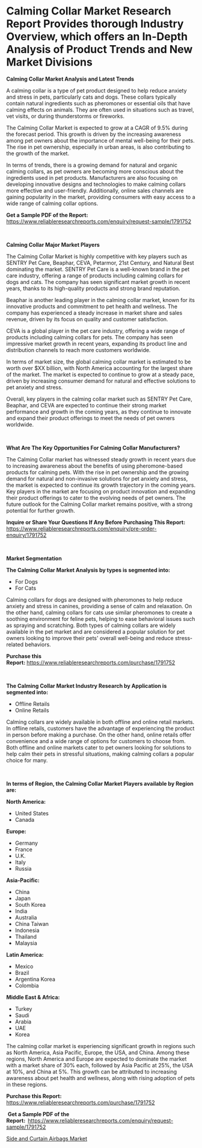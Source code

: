 <p><h1>Calming Collar Market Research Report Provides thorough Industry Overview, which offers an In-Depth Analysis of Product Trends and New Market Divisions</h1></p><p><strong>Calming Collar Market Analysis and Latest Trends</strong></p>
<p><p>A calming collar is a type of pet product designed to help reduce anxiety and stress in pets, particularly cats and dogs. These collars typically contain natural ingredients such as pheromones or essential oils that have calming effects on animals. They are often used in situations such as travel, vet visits, or during thunderstorms or fireworks.</p><p>The Calming Collar Market is expected to grow at a CAGR of 9.5% during the forecast period. This growth is driven by the increasing awareness among pet owners about the importance of mental well-being for their pets. The rise in pet ownership, especially in urban areas, is also contributing to the growth of the market.</p><p>In terms of trends, there is a growing demand for natural and organic calming collars, as pet owners are becoming more conscious about the ingredients used in pet products. Manufacturers are also focusing on developing innovative designs and technologies to make calming collars more effective and user-friendly. Additionally, online sales channels are gaining popularity in the market, providing consumers with easy access to a wide range of calming collar options.</p></p>
<p><strong>Get a Sample PDF of the Report:&nbsp;</strong> <a href="https://www.reliableresearchreports.com/enquiry/request-sample/1791752">https://www.reliableresearchreports.com/enquiry/request-sample/1791752</a></p>
<p>&nbsp;</p>
<p><strong>Calming Collar Major Market Players</strong></p>
<p><p>The Calming Collar Market is highly competitive with key players such as SENTRY Pet Care, Beaphar, CEVA, Petarmor, 21st Century, and Natural Best dominating the market. SENTRY Pet Care is a well-known brand in the pet care industry, offering a range of products including calming collars for dogs and cats. The company has seen significant market growth in recent years, thanks to its high-quality products and strong brand reputation.</p><p>Beaphar is another leading player in the calming collar market, known for its innovative products and commitment to pet health and wellness. The company has experienced a steady increase in market share and sales revenue, driven by its focus on quality and customer satisfaction.</p><p>CEVA is a global player in the pet care industry, offering a wide range of products including calming collars for pets. The company has seen impressive market growth in recent years, expanding its product line and distribution channels to reach more customers worldwide.</p><p>In terms of market size, the global calming collar market is estimated to be worth over $XX billion, with North America accounting for the largest share of the market. The market is expected to continue to grow at a steady pace, driven by increasing consumer demand for natural and effective solutions to pet anxiety and stress.</p><p>Overall, key players in the calming collar market such as SENTRY Pet Care, Beaphar, and CEVA are expected to continue their strong market performance and growth in the coming years, as they continue to innovate and expand their product offerings to meet the needs of pet owners worldwide.</p></p>
<p>&nbsp;</p>
<p><strong>What Are The Key Opportunities For Calming Collar Manufacturers?</strong></p>
<p><p>The Calming Collar market has witnessed steady growth in recent years due to increasing awareness about the benefits of using pheromone-based products for calming pets. With the rise in pet ownership and the growing demand for natural and non-invasive solutions for pet anxiety and stress, the market is expected to continue its growth trajectory in the coming years. Key players in the market are focusing on product innovation and expanding their product offerings to cater to the evolving needs of pet owners. The future outlook for the Calming Collar market remains positive, with a strong potential for further growth.</p></p>
<p><strong>Inquire or Share Your Questions If Any Before Purchasing This Report:</strong> <a href="https://www.reliableresearchreports.com/enquiry/pre-order-enquiry/1791752">https://www.reliableresearchreports.com/enquiry/pre-order-enquiry/1791752</a></p>
<p>&nbsp;</p>
<p><strong>Market Segmentation</strong></p>
<p><strong>The Calming Collar Market Analysis by types is segmented into:</strong></p>
<p><ul><li>For Dogs</li><li>For Cats</li></ul></p>
<p><p>Calming collars for dogs are designed with pheromones to help reduce anxiety and stress in canines, providing a sense of calm and relaxation. On the other hand, calming collars for cats use similar pheromones to create a soothing environment for feline pets, helping to ease behavioral issues such as spraying and scratching. Both types of calming collars are widely available in the pet market and are considered a popular solution for pet owners looking to improve their pets' overall well-being and reduce stress-related behaviors.</p></p>
<p><strong>Purchase this Report:&nbsp;</strong><a href="https://www.reliableresearchreports.com/purchase/1791752">https://www.reliableresearchreports.com/purchase/1791752</a></p>
<p>&nbsp;</p>
<p><strong>The Calming Collar Market Industry Research by Application is segmented into:</strong></p>
<p><ul><li>Offline Retails</li><li>Online Retails</li></ul></p>
<p><p>Calming collars are widely available in both offline and online retail markets. In offline retails, customers have the advantage of experiencing the product in person before making a purchase. On the other hand, online retails offer convenience and a wide range of options for customers to choose from. Both offline and online markets cater to pet owners looking for solutions to help calm their pets in stressful situations, making calming collars a popular choice for many.</p></p>
<p>&nbsp;</p>
<p><strong>In terms of Region, the Calming Collar Market Players available by Region are:</strong></p>
<p>
    <p> <strong> North America: </strong>
        <ul>
            <li>United States</li>
            <li>Canada</li>
        </ul>
        </p> 
    <p> <strong> Europe: </strong>
        <ul>
            <li>Germany</li>
            <li>France</li>
            <li>U.K.</li>
            <li>Italy</li>
            <li>Russia</li>
        </ul>
        </p> 
    <p> <strong> Asia-Pacific: </strong>
        <ul>
            <li>China</li>
            <li>Japan</li>
            <li>South Korea</li>
            <li>India</li>
            <li>Australia</li>
            <li>China Taiwan</li>
            <li>Indonesia</li>
            <li>Thailand</li>
            <li>Malaysia</li>
        </ul>
        </p> 
    <p> <strong> Latin America: </strong>
        <ul>
            <li>Mexico</li>
            <li>Brazil</li>
            <li>Argentina Korea</li>
            <li>Colombia</li>
        </ul>
        </p> 
    <p> <strong> Middle East & Africa: </strong>
        <ul>
            <li>Turkey</li>
            <li>Saudi</li>
            <li>Arabia</li>
            <li>UAE</li>
            <li>Korea</li>
        </ul>
    </p>
    </p>
<p><p>The calming collar market is experiencing significant growth in regions such as North America, Asia Pacific, Europe, the USA, and China. Among these regions, North America and Europe are expected to dominate the market with a market share of 30% each, followed by Asia Pacific at 25%, the USA at 10%, and China at 5%. This growth can be attributed to increasing awareness about pet health and wellness, along with rising adoption of pets in these regions.</p></p>
<p><strong>Purchase this Report: </strong><a href="https://www.reliableresearchreports.com/purchase/1791752">https://www.reliableresearchreports.com/purchase/1791752</a></p>
<p>&nbsp;<strong>Get a Sample PDF of the Report:&nbsp;&nbsp;</strong><a href="https://www.reliableresearchreports.com/enquiry/request-sample/1791752">https://www.reliableresearchreports.com/enquiry/request-sample/1791752</a></p>
<p><strong></strong></p>
<p><p><a href="https://cautious-neon-760.notion.site/Side-and-Curtain-Airbags-Market-Challenges-Opportunities-and-Growth-Drivers-and-Major-Market-Play-e4ddfaf67aab4c13b7198e9a0e24dc30">Side and Curtain Airbags Market</a></p></p>